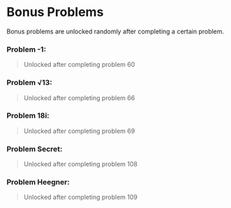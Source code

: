 # Bonus Problems
Bonus problems are unlocked randomly after completing a certain problem.

### Problem -1:
> Unlocked after completing problem 60

### Problem √13:
> Unlocked after completing problem 66

### Problem 18i:
> Unlocked after completing problem 69

### Problem Secret:
> Unlocked after completing problem 108

### Problem Heegner:
> Unlocked after completing problem 109